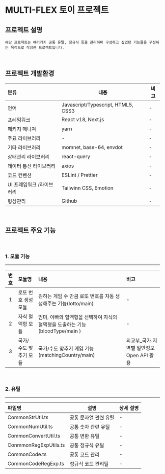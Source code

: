 # MULTI-FLEX 토이 프로젝트

## 프로젝트 설명

    해당 프로젝트는 여러가지 공통 유틸, 정규식 등을 관리하며 구성하고 싶었던 기능들을 구성하는 목적으로 작성한 프로젝트입니다.

<br>

## 프로젝트 개발환경

| 분류                      | 내용                               | 비고 |
| :------------------------ | ---------------------------------- | ---- |
| 언어                      | Javascript/Typescript, HTML5, CSS3 | -    |
| 프레임워크                | React v18, Next.js                 | -    |
| 패키지 매니져             | yarn                               | -    |
| 주요 라이브러리           | -                                  | -    |
| 기타 라이브러리           | momnet, base-64, envdot            | -    |
| 상태관리 라이브러리       | react-query                        | -    |
| 데이터 통신 라이브러리    | axios                              | -    |
| 코드 컨벤션               | ESLint / Prettier                  | -    |
| UI 프레임워크 /라이브러리 | Tailwinn CSS, Emotion              | -    |
| 형상관리                  | Github                             | -    |

</br>

## 프로젝트 주요 기능

</br>

### 1. 모듈 기능

---

| 번호 | 모듈명                | 내용                                                                          | 비고                                       |
| :--: | :-------------------- | :---------------------------------------------------------------------------- | :----------------------------------------- |
|  1   | 로또 번호 생성 모듈   | 원하는 게임 수 만큼 로또 번호를 자동 생성해주는 기능(lotto/main)              | -                                          |
|  2   | 자식 혈액형 모듈      | 엄마, 아빠의 혈액형을 선택하여 자식의 혈액형을 도출하는 기능(bloodType/main ) | -                                          |
|  3   | 국가/수도 맞추기 모듈 | 국가/수도 맞추기 게임 기능(matchingCountry/main)                              | 외교부\_국가∙지역별 일반정보 Open API 활용 |

<br>

### 2. 유틸

---

| 파일명                | 설명                  | 상세 설명 |
| :-------------------- | --------------------- | --------- |
| CommonStrUtil.ts      | 공통 문자열 관련 유틸 | -         |
| CommonNumUtil.ts      | 공통 숫자 관련 유틸   | -         |
| CommonConvertUtil.ts  | 공통 변환 유틸        | -         |
| ConmmonRegExpUtils.ts | 공통 정규식 유틸      | -         |
| CommonCode.ts         | 공통 코드 관리        | -         |
| CommonCodeRegExp.ts   | 정규식 코드 관리틸    | -         |
